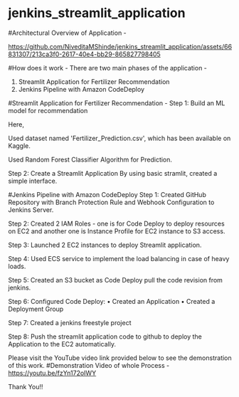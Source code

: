 # jenkins_streamlit_application

#Architectural Overview of Application -

https://github.com/NiveditaMShinde/jenkins_streamlit_application/assets/66831307/213ca3f0-2617-40e4-bb29-865827798405

#How does it work -
There are two main phases of the application -
1. Streamlit Application for Fertilizer Recommendation
2. Jenkins Pipeline with Amazon CodeDeploy

#Streamlit Application for Fertilizer Recommendation -
Step 1: Build an ML model for recommendation

Here,

Used dataset named 'Fertilizer_Prediction.csv', which has been available on Kaggle.

Used Random Forest Classifier Algorithm for Prediction.

Step 2: Create a Streamlit Application
By using basic stramlit, created a simple interface.

#Jenkins Pipeline with Amazon CodeDeploy
Step 1: Created GitHub Repository with Branch Protection Rule and Webhook Configuration to Jenkins Server.

Step 2: Created 2 IAM Roles - one is for Code Deploy to deploy resources on EC2 and another one is Instance Profile for EC2 instance to S3 access.

Step 3: Launched 2 EC2 instances to deploy Streamlit application.

Step 4: Used ECS service to implement the load balancing in case of heavy loads.

Step 5: Created an S3 bucket as Code Deploy pull the code revision from jenkins.

Step 6: Configured Code Deploy:
• Created an Application
• Created a Deployment Group

Step 7: Created a jenkins freestyle project

Step 8:  Push the streamlit application code to github to deploy the Application to the EC2 automatically.

Please visit the YouTube video link provided below to see the demonstration of this work.
#Demonstration Video of whole Process -
https://youtu.be/fzYn172oIWY 

Thank You!!
